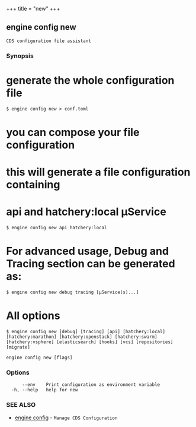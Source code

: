 +++
title = "new"
+++
## engine config new

`CDS configuration file assistant`

### Synopsis


# generate the whole configuration file
	$ engine config new > conf.toml

# you can compose your file configuration
# this will generate a file configuration containing
# api and hatchery:local µService
	$ engine config new api hatchery:local

# For advanced usage, Debug and Tracing section can be generated as:
	$ engine config new debug tracing [µService(s)...]

# All options
	$ engine config new [debug] [tracing] [api] [hatchery:local] [hatchery:marathon] [hatchery:openstack] [hatchery:swarm] [hatchery:vsphere] [elasticsearch] [hooks] [vcs] [repositories] [migrate]



```
engine config new [flags]
```

### Options

```
      --env    Print configuration as environment variable
  -h, --help   help for new
```

### SEE ALSO

* [engine config](/manual/components/engine/config/)	 - `Manage CDS Configuration`

